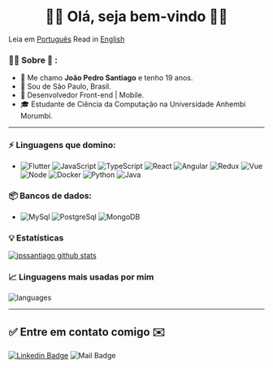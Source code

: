 <h1 align="center"> 
	🚀🚀 Olá, seja bem-vindo 🚀🚀
</h1>

Leia em <a href="https://github.com/jpssantiago/jpssantiago/blob/master/README.pt-br.md">Português</a>
Read in <a href="https://github.com/jpssantiago/jpssantiago/blob/master/README.md">English</a>

### 🧑🏾 Sobre :seedling: : 
- 👋 Me chamo **João Pedro Santiago** e tenho 19 anos.
- 📌 Sou de São Paulo, Brasil.
- 💼 Desenvolvedor Front-end | Mobile.
- 🎓 Estudante de Ciência da Computação na Universidade Anhembi Morumbi.

<hr>

### ⚡ Linguagens que domino:
- ![Flutter](https://img.shields.io/badge/-Flutter-blue) ![JavaScript](https://aleen42.github.io/badges/src/javascript.svg) ![TypeScript](https://aleen42.github.io/badges/src/typescript.svg) ![React](https://aleen42.github.io/badges/src/react.svg) ![Angular](https://aleen42.github.io/badges/src/angular.svg) ![Redux](https://aleen42.github.io/badges/src/redux.svg) ![Vue](https://aleen42.github.io/badges/src/vue.svg) ![Node](https://aleen42.github.io/badges/src/node.svg) ![Docker](https://aleen42.github.io/badges/src/docker.svg) ![Python](https://img.shields.io/badge/-Python-3776AB?&logo=Python&logoColor=FFFFFF) ![Java](https://img.shields.io/badge/-Java-yellow) 

### 📦 Bancos de dados:
- ![MySql](https://img.shields.io/badge/-MySql-003B57?&logo=MySQL&logoColor=FFFFFF) ![PostgreSql](https://img.shields.io/badge/-PostgreSql-336791?&logo=postgresql&logoColor=FFFFFF) ![MongoDB](https://img.shields.io/badge/-MongoDB-success)


### :bulb:  Estatísticas
 
[![jpssantiago github stats](https://github-readme-stats.vercel.app/api?username=jpssantiago&theme=cobalt&show_icons=true)](https://github.com/jpssantiago/github-readme-stats)

### 📈  Linguagens mais usadas por mim
![languages](https://github-readme-stats.vercel.app/api/top-langs/?username=jpssantiago&hide=scss&layout=compact&theme=cobalt&title_color=2ED3EA)

<hr>

## ✅ Entre em contato comigo ✉️

[![Linkedin Badge](https://img.shields.io/badge/-LinkedIn-blue?style=flat-square&logo=Linkedin&logoColor=white&link=https://linkedin.com/in/jpssantiago)](https://www.linkedin.com/in/jpssantiago/)
 ![Mail Badge](https://img.shields.io/badge/My%20e--mail-jps__santiago%40outlook.com-informational)